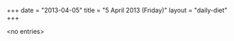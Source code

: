 +++
date = "2013-04-05"
title = "5 April 2013 (Friday)"
layout = "daily-diet"
+++


\<no entries\>

